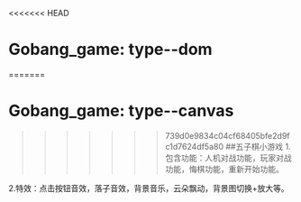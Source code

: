 <<<<<<< HEAD
# Gobang_game: type--dom
=======
# Gobang_game: type--canvas
>>>>>>> 739d0e9834c04cf68405bfe2d9fc1d7624df5a80
##五子棋小游戏
1.包含功能：人机对战功能，玩家对战功能，悔棋功能，重新开始功能。

2.特效：点击按钮音效，落子音效，背景音乐，云朵飘动，背景图切换+放大等。
